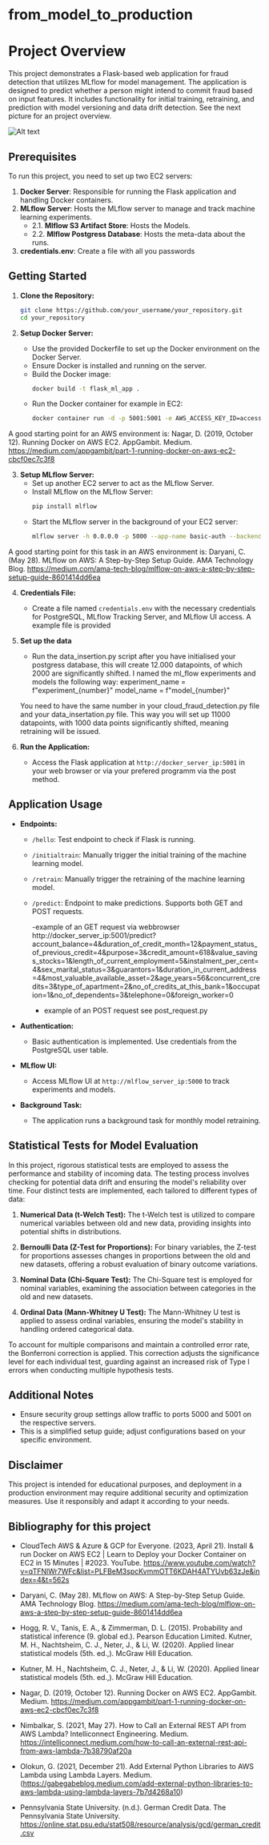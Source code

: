 # from_model_to_production
# Project Overview



This project demonstrates a Flask-based web application for fraud detection that utilizes MLflow for model management. The application is designed to predict whether a person might intend to commit fraud based on input features. It includes functionality for initial training, retraining, and prediction with model versioning and data drift detection. See the next picture for an project overview.

![Alt text](<From model (1).png>)


## Prerequisites

To run this project, you need to set up two EC2 servers:
1. **Docker Server**: Responsible for running the Flask application and handling Docker containers.
2. **MLflow Server**: Hosts the MLflow server to manage and track machine learning experiments.
    - 2.1. **Mlflow S3 Artifact Store**: Hosts the Models.  
    - 2.2. **Mlflow Postgress Database**: Hosts the meta-data about the runs.  
3. **credentials.env**: Create a file with all you passwords



## Getting Started

1. **Clone the Repository:**
    ```bash
    git clone https://github.com/your_username/your_repository.git
    cd your_repository
    ```

2. **Setup Docker Server:**
   - Use the provided Dockerfile to set up the Docker environment on the Docker Server.
   - Ensure Docker is installed and running on the server.
   - Build the Docker image:
     ```bash
     docker build -t flask_ml_app .
     ```
   - Run the Docker container for example in EC2:
     ```bash
     docker container run -d -p 5001:5001 -e AWS_ACCESS_KEY_ID=access_key -e AWS_SECRET_ACCESS_KEY=secret_key container_name
     ```
A good starting point for an AWS environment is: Nagar, D. (2019, October 12). Running Docker on AWS EC2. AppGambit. Medium. https://medium.com/appgambit/part-1-running-docker-on-aws-ec2-cbcf0ec7c3f8


3. **Setup MLflow Server:**
   - Set up another EC2 server to act as the MLflow Server.
   - Install MLflow on the MLflow Server:
     ```bash
     pip install mlflow
     ```
   - Start the MLflow server in the background of your EC2 server:
     ```bash
     mlflow server -h 0.0.0.0 -p 5000 --app-name basic-auth --backend-store-uri [your_postgress_path] --default-artifact-root [your_s3_store] > mlflow_server.log 2>&1 &
     ```
A good starting point for this task in an AWS environment is: Daryani, C. (May 28). MLflow on AWS: A Step-by-Step Setup Guide. AMA Technology Blog. https://medium.com/ama-tech-blog/mlflow-on-aws-a-step-by-step-setup-guide-8601414dd6ea

4. **Credentials File:**
   - Create a file named `credentials.env` with the necessary credentials for PostgreSQL, MLflow Tracking Server, and MLflow UI access. A example file is provided

5. **Set up the data**

    - Run the data_insertion.py script after you have initialised your postgress database, this will create 12.000 datapoints, of which 2000 are significantly shifted. 
    I named the ml_flow experiments and models the following way: 
    experiment_name = f"experiment_{number}"
    model_name = f"model_{number}"

    You need to have the same number in your cloud_fraud_detection.py file and your data_insertation.py file.
    This way you will set up 11000 datapoints, with 1000 data points significantly shifted, meaning retraining will be issued.


5. **Run the Application:**
   - Access the Flask application at `http://docker_server_ip:5001` in your web browser or via your prefered programm via the post method.

## Application Usage

- **Endpoints:**
  - `/hello`: Test endpoint to check if Flask is running.
  - `/initialtrain`: Manually trigger the initial training of the machine learning model.
  - `/retrain`: Manually trigger the retraining of the machine learning model.
  - `/predict`: Endpoint to make predictions. Supports both GET and POST requests.

    -example of an GET request via webbrowser http://docker_server_ip:5001/predict?account_balance=4&duration_of_credit_month=12&payment_status_of_previous_credit=4&purpose=3&credit_amount=618&value_savings_stocks=1&length_of_current_employment=5&instalment_per_cent=4&sex_marital_status=3&guarantors=1&duration_in_current_address=4&most_valuable_available_asset=2&age_years=56&concurrent_credits=3&type_of_apartment=2&no_of_credits_at_this_bank=1&occupation=1&no_of_dependents=3&telephone=0&foreign_worker=0

    - example of an POST request see post_request.py

- **Authentication:**
  - Basic authentication is implemented. Use credentials from the PostgreSQL user table.

- **MLflow UI:**
  - Access MLflow UI at `http://mlflow_server_ip:5000` to track experiments and models.

- **Background Task:**
  - The application runs a background task for monthly model retraining.

## Statistical Tests for Model Evaluation

In this project, rigorous statistical tests are employed to assess the performance and stability of incoming data. The testing process involves checking for potential data drift and ensuring the model's reliability over time. Four distinct tests are implemented, each tailored to different types of data:

1. **Numerical Data (t-Welch Test):** The t-Welch test is utilized to compare numerical variables between old and new data, providing insights into potential shifts in distributions.

2. **Bernoulli Data (Z-Test for Proportions):** For binary variables, the Z-test for proportions assesses changes in proportions between the old and new datasets, offering a robust evaluation of binary outcome variations.

3. **Nominal Data (Chi-Square Test):** The Chi-Square test is employed for nominal variables, examining the association between categories in the old and new datasets.

4. **Ordinal Data (Mann-Whitney U Test):** The Mann-Whitney U test is applied to assess ordinal variables, ensuring the model's stability in handling ordered categorical data.

To account for multiple comparisons and maintain a controlled error rate, the Bonferroni correction is applied. This correction adjusts the significance level for each individual test, guarding against an increased risk of Type I errors when conducting multiple hypothesis tests.

## Additional Notes

- Ensure security group settings allow traffic to ports 5000 and 5001 on the respective servers.
- This is a simplified setup guide; adjust configurations based on your specific environment.

## Disclaimer

This project is intended for educational purposes, and deployment in a production environment may require additional security and optimization measures. Use it responsibly and adapt it according to your needs.

## Bibliography for this project

- CloudTech AWS & Azure & GCP for Everyone. (2023, April 21). Install & run Docker on AWS EC2 | Learn to Deploy your Docker Container on EC2 in 15 Minutes | #2023. YouTube. https://www.youtube.com/watch?v=qTFNlWr7WFc&list=PLFBeM3spcKvmmOTT6KDAH4ATYUvb63zJe&index=4&t=562s

- Daryani, C. (May 28). MLflow on AWS: A Step-by-Step Setup Guide. AMA Technology Blog. https://medium.com/ama-tech-blog/mlflow-on-aws-a-step-by-step-setup-guide-8601414dd6ea

- Hogg, R. V., Tanis, E. A., & Zimmerman, D. L. (2015). Probability and statistical inference (9. global ed.). Pearson Education Limited. 
Kutner, M. H., Nachtsheim, C. J., Neter, J., & Li, W. (2020). Applied linear statistical models (5th. ed.,). McGraw Hill Education. 

- Kutner, M. H., Nachtsheim, C. J., Neter, J., & Li, W. (2020). Applied linear statistical models (5th. ed.,). McGraw Hill Education. 

- Nagar, D. (2019, October 12). Running Docker on AWS EC2. AppGambit. Medium. https://medium.com/appgambit/part-1-running-docker-on-aws-ec2-cbcf0ec7c3f8

- Nimbalkar, S. (2021, May 27). How to Call an External REST API from AWS Lambda? Intelliconnect Engineering. Medium. https://intelliconnect.medium.com/how-to-call-an-external-rest-api-from-aws-lambda-7b38790af20a

- Olokun, G. (2021, December 21). Add External Python Libraries to AWS Lambda using Lambda Layers. Medium. (https://gabegabeblog.medium.com/add-external-python-libraries-to-aws-lambda-using-lambda-layers-7b7d4268a10)

- Pennsylvania State University. (n.d.). German Credit Data. The Pennsylvania State University. https://online.stat.psu.edu/stat508/resource/analysis/gcd/german_credit.csv

